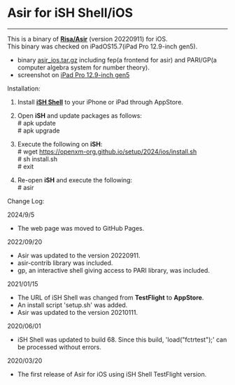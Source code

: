 Asir for iSH Shell/iOS
======================

* * *

This is a binary of [**Risa/Asir**](http://www.math.kobe-u.ac.jp/Asir/index.html) (version 20220911) for iOS.  
This binary was checked on iPadOS15.7(iPad Pro 12.9-inch gen5).

*   binary [asir\_ios.tar.gz](asir_ios.tar.gz) including fep(a frontend for asir) and PARI/GP(a computer algebra system for number theory).
*   screenshot on [iPad Pro 12.9-inch gen5](asir_on_iPad_pro.png)

Installation:

1.  Install [**iSH Shell**](https://apps.apple.com/us/app/ish-shell/id1436902243) to your iPhone or iPad through AppStore.
2.  Open **iSH** and update packages as follows:  
    \# apk update  
    \# apk upgrade  
    
3.  Execute the following on **iSH**:  
    \# wget https://openxm-org.github.io/setup/2024/ios/install.sh  
    \# sh install.sh  
    \# exit
4.  Re-open **iSH** and execute the following:  
    \# asir

Change Log:

2024/9/5

*   The web page was moved to GitHub Pages.

2022/09/20

*   Asir was updated to the version 20220911.
*   asir-contrib library was included.
*   gp, an interactive shell giving access to PARI library, was included.

2021/01/15

*   The URL of iSH Shell was changed from **TestFlight** to **AppStore**.
*   An install script 'setup.sh' was added.
*   Asir was updated to the version 20210111.

2020/06/01

*   iSH Shell was updated to build 68. Since this build, 'load("fctrtest");' can be processed without errors.

2020/03/20

*   The first release of Asir for iOS using iSH Shell TestFlight version.
